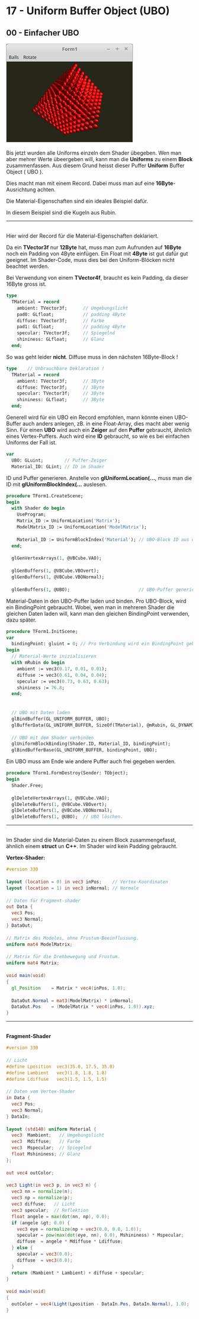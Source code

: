 # 17 - Uniform Buffer Object (UBO)
## 00 - Einfacher UBO

<img src="image.png" alt="Selfhtml"><br><br>
Bis jetzt wurden alle Uniforms einzeln dem Shader übegeben.
Wen man aber mehrer Werte übeergeben will, kann man die <b>Uniforms</b> zu einem <b>Block</b> zusammenfassen.
Aus diesem Grund heisst dieser Puffer <b>Uniform</b> Buffer Object ( UBO ).

Dies macht man mit einem Record. Dabei muss man auf eine <b>16Byte</b>-Ausrichtung achten.

Die Material-Eigenschaften sind ein ideales Beispiel dafür.

In diesem Beispiel sind die Kugeln aus Rubin.
<hr><br>
Hier wird der Record für die Material-Eigenschaften deklariert.

Da ein <b>TVector3f</b> nur <b>12Byte</b> hat, muss man zum Aufrunden auf <b>16Byte</b> noch ein Padding von 4Byte einfügen.
Ein Float mit <b>4Byte</b> ist gut dafür gut geeignet.
Im Shader-Code, muss dies bei den Uniform-Blöcken nicht beachtet werden.

Bei Verwendung von einem <b>TVector4f</b>, braucht es kein Padding, da dieser 16Byte gross ist.

```pascal
type
  TMaterial = record
    ambient: TVector3f;      // Umgebungslicht
    pad0: GLfloat;           // padding 4Byte
    diffuse: TVector3f;      // Farbe
    pad1: GLfloat;           // padding 4Byte
    specular: TVector3f;     // Spiegelnd
    shininess: GLfloat;      // Glanz
  end;
```

So was geht leider <b>nicht</b>.
Diffuse muss in den nächsten 16Byte-Block !

```pascal
type    // Unbrauchbare Deklaration !
  TMaterial = record
    ambient: TVector3f;      // 3Byte
    diffuse: TVector3f;      // 3Byte
    specular: TVector3f;     // 3Byte
    shininess: GLfloat;      // 3Byte
  end;
```


Generell wird für ein UBO ein Record empfohlen, mann könnte einen UBO-Buffer auch anders anlegen, zB. in eine Float-Array, dies macht aber wenig Sinn.
Für einen <b>UBO</b> wird auch ein <b>Zeiger</b> auf den <b>Puffer</b> gebraucht, ähnlich eines Vertex-Puffers.
Auch wird eine <b>ID</b> gebraucht, so wie es bei einfachen Uniforms der Fall ist.

```pascal
var
  UBO: GLuint;        // Puffer-Zeiger
  Material_ID: GLint; // ID im Shader
```

ID und Puffer generieren.
Anstelle von <b>glUniformLocation(...</b>, muss man die ID mit <b>glUniformBlockIndex(...</b> auslesen.

```pascal
procedure TForm1.CreateScene;
begin
  with Shader do begin
    UseProgram;
    Matrix_ID := UniformLocation('Matrix');
    ModelMatrix_ID := UniformLocation('ModelMatrix');

    Material_ID := UniformBlockIndex('Material'); // UBO-Block ID aus dem Shader holen.
  end;

  glGenVertexArrays(1, @VBCube.VAO);

  glGenBuffers(1, @VBCube.VBOvert);
  glGenBuffers(1, @VBCube.VBONormal);

  glGenBuffers(1, @UBO);                          // UB0-Puffer generieren.
```

Material-Daten in den UBO-Puffer laden und binden.
Pro UBO-Block, wird ein BindingPoint gebraucht.
Wobei, wen man in mehreren Shader die gleichen Daten laden will, kann man den gleichen BindingPoint verwenden, dazu später.

```pascal
procedure TForm1.InitScene;
var
  bindingPoint: gluint = 0; // Pro Verbindung wird ein BindingPoint gebraucht.
begin
  // Material-Werte inizialisieren
  with mRubin do begin
    ambient := vec3(0.17, 0.01, 0.01);
    diffuse := vec3(0.61, 0.04, 0.04);
    specular := vec3(0.73, 0.63, 0.63);
    shininess := 76.8;
  end;


  // UBO mit Daten laden
  glBindBuffer(GL_UNIFORM_BUFFER, UBO);
  glBufferData(GL_UNIFORM_BUFFER, SizeOf(TMaterial), @mRubin, GL_DYNAMIC_DRAW);

  // UBO mit dem Shader verbinden
  glUniformBlockBinding(Shader.ID, Material_ID, bindingPoint);
  glBindBufferBase(GL_UNIFORM_BUFFER, bindingPoint, UBO);
```

Ein UBO muss am Ende wie andere Puffer auch frei gegeben werden.

```pascal
procedure TForm1.FormDestroy(Sender: TObject);
begin
  Shader.Free;

  glDeleteVertexArrays(1, @VBCube.VAO);
  glDeleteBuffers(1, @VBCube.VBOvert);
  glDeleteBuffers(1, @VBCube.VBONormal);
  glDeleteBuffers(1, @UBO);  // UBO löschen.
```

<hr><br>
Im Shader sind die Material-Daten zu einem Block zusammengefasst, ähnlich einem <b>struct</b> un <b>C++</b>.
Im Shader wird kein Padding gebraucht.

<b>Vertex-Shader:</b>

```glsl
#version 330

layout (location = 0) in vec3 inPos;    // Vertex-Koordinaten
layout (location = 1) in vec3 inNormal; // Normale

// Daten für Fragment-shader
out Data {
  vec3 Pos;
  vec3 Normal;
} DataOut;

// Matrix des Modeles, ohne Frustum-Beeinflussung.
uniform mat4 ModelMatrix;

// Matrix für die Drehbewegung und Frustum.
uniform mat4 Matrix;

void main(void)
{
  gl_Position    = Matrix * vec4(inPos, 1.0);

  DataOut.Normal = mat3(ModelMatrix) * inNormal;
  DataOut.Pos    = (ModelMatrix * vec4(inPos, 1.0)).xyz;
}

```

<hr><br>
<b>Fragment-Shader</b>

```glsl
#version 330

// Licht
#define Lposition  vec3(35.0, 17.5, 35.0)
#define Lambient   vec3(1.8, 1.8, 1.8)
#define Ldiffuse   vec3(1.5, 1.5, 1.5)

// Daten vom Vertex-Shader
in Data {
  vec3 Pos;
  vec3 Normal;
} DataIn;

layout (std140) uniform Material {
  vec3  Mambient;   // Umgebungslicht
  vec3  Mdiffuse;   // Farbe
  vec3  Mspecular;  // Spiegelnd
  float Mshininess; // Glanz
};

out vec4 outColor;

vec3 Light(in vec3 p, in vec3 n) {
  vec3 nn = normalize(n);
  vec3 np = normalize(p);
  vec3 diffuse;   // Licht
  vec3 specular;  // Reflektion
  float angele = max(dot(nn, np), 0.0);
  if (angele &gt; 0.0) {
    vec3 eye = normalize(np + vec3(0.0, 0.0, 1.0));
    specular = pow(max(dot(eye, nn), 0.0), Mshininess) * Mspecular;
    diffuse  = angele * Mdiffuse * Ldiffuse;
  } else {
    specular = vec3(0.0);
    diffuse  = vec3(0.0);
  }
  return (Mambient * Lambient) + diffuse + specular;
}

void main(void)
{
  outColor = vec4(Light(Lposition - DataIn.Pos, DataIn.Normal), 1.0);
}


```


